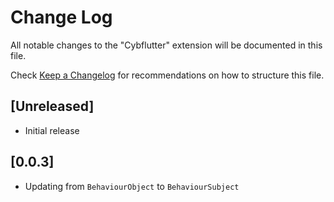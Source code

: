 # Change Log

All notable changes to the "Cybflutter" extension will be documented in this file.

Check [Keep a Changelog](http://keepachangelog.com/) for recommendations on how to structure this file.

## [Unreleased]

- Initial release

## [0.0.3]

- Updating from `BehaviourObject` to `BehaviourSubject`